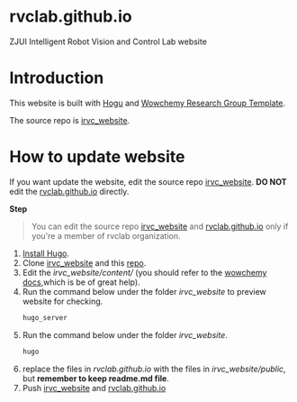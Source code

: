 # rvclab.github.io
ZJUI Intelligent Robot Vision and Control Lab website

# Introduction
This website is built with [Hogu](https://gohugo.io/) and [Wowchemy Research Group Template](https://github.com/wowchemy/starter-hugo-research-group).

The source repo is [irvc_website](https://github.com/rvclab/irvc_website).

# How to update website
If you want update the website, edit the source repo [irvc_website](https://github.com/rvclab/irvc_website). 
**DO NOT** edit the [rvclab.github.io](https://github.com/rvclab/rvclab.github.io) directly.

**Step**
> You can edit the source repo [irvc_website](https://github.com/rvclab/irvc_website) and [rvclab.github.io](https://github.com/rvclab/rvclab.github.io)
> only if you're a member of rvclab organization.
1. [Install Hugo](https://gohugo.io/installation/).
2. Clone [irvc_website](https://github.com/rvclab/irvc_website) and this [repo](https://github.com/rvclab/rvclab.github.io).
3. Edit the _irvc_website/content/_ (you should refer to the [wowchemy docs](https://wowchemy.com/docs/),which is be of great help).
4. Run the command below under the folder _irvc_website_ to preview website for checking.
   ```bash
   hugo_server
   ```
5. Run the command below under the folder _irvc_website_.
   ```bash
   hugo
   ```
7. replace the files in _rvclab.github.io_ with the files in _irvc_website/public_, but **remember to keep readme.md file**.
8. Push [irvc_website](https://github.com/rvclab/irvc_website) and [rvclab.github.io](https://github.com/rvclab/rvclab.github.io)
